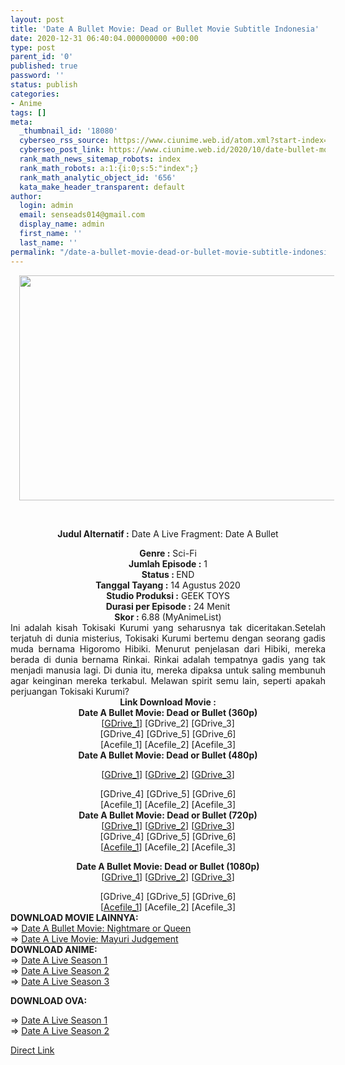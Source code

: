 ```yaml
---
layout: post
title: 'Date A Bullet Movie: Dead or Bullet Movie Subtitle Indonesia'
date: 2020-12-31 06:40:04.000000000 +00:00
type: post
parent_id: '0'
published: true
password: ''
status: publish
categories:
- Anime
tags: []
meta:
  _thumbnail_id: '18080'
  cyberseo_rss_source: https://www.ciunime.web.id/atom.xml?start-index=301&max-results=150
  cyberseo_post_link: https://www.ciunime.web.id/2020/10/date-bullet-movie-dead-or-bullet-movie.html
  rank_math_news_sitemap_robots: index
  rank_math_robots: a:1:{i:0;s:5:"index";}
  rank_math_analytic_object_id: '656'
  kata_make_header_transparent: default
author:
  login: admin
  email: senseads014@gmail.com
  display_name: admin
  first_name: ''
  last_name: ''
permalink: "/date-a-bullet-movie-dead-or-bullet-movie-subtitle-indonesia/"
---
```

<div style="text-align: center;">
<div style="text-align: left;">
<div class="separator" style="clear: both; text-align: center;"><a href="https://1.bp.blogspot.com/-dBc59G5gmas/X3U4xJSmLrI/AAAAAAAAeSw/mu5Jt6maUac6ThnDJFyw4TdCUhdQ-kAtQCLcBGAsYHQ/s1280/Date%2BA%2BBullet%2BMovie%2B-%2BDead%2Bor%2BBullet.jpg" style="margin-left: 1em; margin-right: 1em;"><img border="0" data-original-height="720" data-original-width="1280" height="360" src="{{ site.baseurl }}/assets/2020/12/Date%2BA%2BBullet%2BMovie%2B-%2BDead%2Bor%2BBullet.jpg" width="640" /></a></div>
<p><b><br /></b></div>
<p><b>Judul Alternatif :</b>&nbsp;Date A Live Fragment: Date A Bullet</div>
<div style="text-align: center;"><b>Genre :</b>&nbsp;<b></b>Sci-Fi</div>
<div style="text-align: center;"><b>Jumlah Episode :</b>&nbsp;1<br /><b>Status :&nbsp;</b>END<br /><b>Tanggal Tayang :</b>&nbsp;14 Agustus 2020<br /><b>Studio Produksi :</b>&nbsp;<b></b>GEEK TOYS<br /><b>Durasi per Episode :</b>&nbsp;24 Menit</div>
<div style="text-align: center;"><b>Skor :</b>&nbsp;6.88 (MyAnimeList)</div>
<div style="text-align: center;"></div>
<div style="text-align: justify;">Ini adalah kisah Tokisaki Kurumi yang seharusnya tak diceritakan.Setelah terjatuh di dunia misterius, Tokisaki Kurumi bertemu dengan seorang gadis muda bernama Higoromo Hibiki. Menurut penjelasan dari Hibiki, mereka berada di dunia bernama Rinkai. Rinkai adalah tempatnya gadis yang tak menjadi manusia lagi. Di dunia itu, mereka dipaksa untuk saling membunuh agar keinginan mereka terkabul. Melawan spirit semu lain, seperti apakah perjuangan Tokisaki Kurumi?</div>
<div style="text-align: justify;"></div>
<div style="text-align: justify;"></div>
<div style="text-align: center;"><b>Link Download Movie :</b></div>
<div style="text-align: center;">
<div style="text-align: center;"><b>Date A Bullet Movie: Dead or Bullet&nbsp;(360p)</b></div>
</div>
<div style="text-align: center;">[<a href="https://drive.google.com/uc?export=download&amp;id=16AtSyRPWMAhAPyPS9_kAzOOLV5_6s4N4" target="_blank" rel="noopener">GDrive_1</a>] [GDrive_2] [GDrive_3]
<div>[GDrive_4] [GDrive_5] [GDrive_6]</div>
<div>[Acefile_1] [Acefile_2] [Acefile_3]</div>
</div>
<div style="text-align: center;"></div>
<div style="text-align: center;">
<div style="text-align: center;"><span style="text-align: left;"><b>Date A Bullet Movie: Dead or Bullet&nbsp;</b></span><b>(480p)</b></div>
<p>[<a href="https://drive.google.com/uc?export=download&amp;id=1rPxNzaj_HxYrxpD5Foy7Wk_ic3X9pFKu" target="_blank" rel="noopener">GDrive_1</a>] [<a href="https://drive.google.com/uc?export=download&amp;id=1qsh3TNEp8B5MCZU5e1D9OTs-X3u9uYpv" target="_blank" rel="noopener">GDrive_2</a>] [<a href="https://drive.google.com/uc?export=download&amp;id=13jkJsqbHWL8cdyyB9QQlLUzpplE3zAPI" target="_blank" rel="noopener">GDrive_3</a>]
<div>[GDrive_4] [GDrive_5] [GDrive_6]</div>
<div>[Acefile_1] [Acefile_2] [Acefile_3]</div>
</div>
<div style="text-align: center;"><b>Date A Bullet Movie: Dead or Bullet (720p)</b><br />[<a href="https://drive.google.com/uc?export=download&amp;id=1LboDzdkSj9Bmt_t-Dg2Rq_I_QI5Qc0M1" target="_blank" rel="noopener">GDrive_1</a>] [<a href="https://drive.google.com/uc?export=download&amp;id=1AyqxqEm9HINM7D_0WCDYqroA-B5e6_9e" target="_blank" rel="noopener">GDrive_2</a>] [<a href="https://drive.google.com/uc?export=download&amp;id=1j6S1YkN1MYgI5kvF7Eo64hbnqF-fHfML" target="_blank" rel="noopener">GDrive_3</a>]
<div>[GDrive_4] [GDrive_5] [GDrive_6]</div>
<div>[<a href="https://acefile.co/f/29566433/neonime_dab-01-720p-zip" target="_blank" rel="noopener">Acefile_1</a>] [Acefile_2] [Acefile_3]</div>
<p><b>Date A Bullet Movie: Dead or Bullet (1080p)</b><br />[<a href="https://drive.google.com/uc?export=download&amp;id=10u89yd2hFMwQD-l4cXWvRR04SPIwJIHt" target="_blank" rel="noopener">GDrive_1</a>] [<a href="https://drive.google.com/uc?export=download&amp;id=1xtZwXgH_DMbYoYWj8S6USYxvMhR-o9ut" target="_blank" rel="noopener">GDrive_2</a>] [<a href="https://drive.google.com/uc?export=download&amp;id=1tfIJPtVjrFbks2o86ihVxP8HSEp4Nilf" target="_blank" rel="noopener">GDrive_3</a>]
<div>[GDrive_4] [GDrive_5] [GDrive_6]</div>
<div>[<a href="https://acefile.co/f/29566848/neonime_dab-01-1080p-zip" target="_blank" rel="noopener">Acefile_1</a>] [Acefile_2] [Acefile_3]</div>
<div style="text-align: left;"></div>
<div style="text-align: left;">
<div style="text-align: justify;"><b>DOWNLOAD MOVIE&nbsp;</b><b>LAINNYA</b><b>:</b></div>
<div style="text-align: justify;"></div>
<div style="text-align: justify;">=&gt;&nbsp;<a href="https://www.ciunime.web.id/2020/12/date-bullet-movie-nightmare-or-queen.html" target="_blank" rel="noopener">Date A Bullet Movie: Nightmare or Queen</a><br />=&gt;&nbsp;<a href="https://www.ciunime.web.id/2019/01/date-live-movie-mayuri-judgement-movie.html" target="_blank" rel="noopener">Date A Live Movie: Mayuri Judgement</a></div>
<div style="text-align: justify;"></div>
<div style="text-align: justify;"><b>DOWNLOAD ANIME:</b></div>
<div style="text-align: justify;"></div>
<div style="text-align: justify;">=&gt;&nbsp;<a href="https://www.ciunime.web.id/2019/01/date-live-season-1-episode-01-12-end-1.html" target="_blank" rel="noopener">Date A Live Season 1</a></div>
<div style="text-align: justify;">=&gt;&nbsp;<a href="https://www.ciunime.web.id/2019/01/date-live-season-2-episode-01-10-end-1.html" target="_blank" rel="noopener">Date A Live Season 2</a></div>
<div style="text-align: justify;">=&gt;&nbsp;<a href="https://www.ciunime.web.id/2019/03/date-live-season-3-episode-01-12-end.html" target="_blank" rel="noopener">Date A Live Season 3</a></p>
<p><b>DOWNLOAD OVA</b><b>:</b></p>
<p>=&gt;&nbsp;<a href="https://www.ciunime.web.id/2019/08/date-live-season-1-ova-subtitle.html" target="_blank" rel="noopener">Date A Live Season 1</a><br />=&gt;&nbsp;<a href="https://www.ciunime.web.id/2019/08/date-live-season-2-ova-subtitle.html" target="_blank" rel="noopener">Date A Live Season 2</a></div>
<div style="text-align: justify;"></div>
</div>
</div>
<link rel="stylesheet" href="https://cdnjs.cloudflare.com/ajax/libs/font-awesome/4.7.0/css/font-awesome.min.css" />
<div class="divbtn"> <a href="https://handymansurrender.com/fihup8buzv?key=94550f7ce39444073321dde3b8782f97" class="btn"><i class="fa fa-download"></i> Direct Link</a> </div>
